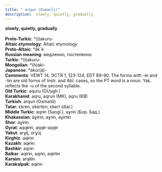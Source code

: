 ```yaml
---
title: " arqun (Osmanli)"
description:  slowly, quietly, gradually
---
```

<strong> slowly, quietly, gradually</strong><br><br>
<strong>Proto-Turkic</strong>:  *(i)akuru-<br>
<strong>Altaic etymology</strong>:  Altaic etymology<br>
<strong> Proto-Altaic</strong>:  *ắk`è<br>
<strong>Russian meaning</strong>:  медленно, постепенно<br>
<strong>Turkic</strong>:  *(i)akuru-<br>
<strong>Mongolian</strong>:  *(h)aki-<br>
<strong>Japanese</strong>:  *ǝ́kúr(á)-<br>
<strong>Comments</strong>:  VEWT 14, ЭСТЯ 1, 123-124, EDT 89-90. The forms with -ɨn and -tɨn are old forms of Instr. and Abl. cases, so the PT word is a noun. Yak. reflects the -u of the second syllable.<br>
<strong>Old Turkic</strong>:  aquru (OUygh.)<br>
<strong>Karakhanid</strong>:  aqru, aqrun (MK), aqru (KB)<br>
<strong>Turkish</strong>:  arqun (Osmanli)<br>
<strong>Tatar</strong>:  ɛkren, ɛkerten; ɛkert (dial.)<br>
<strong>Middle Turkic</strong>:  aqrɨn (Sangl.), aɣrɨn (Бор. Бад.)<br>
<strong>Khakassian</strong>:  āɣɨrin, aɣrɨn, aɣɨrtɨn<br>
<strong>Shor</strong>:  aɣɨrɨn<br>
<strong>Oyrat</strong>:  aqqɨrɨn, aqqɨr-aqqɨr<br>
<strong>Yakut</strong>:  arɣɨ̄j, orɣūj<br>
<strong>Kirghiz</strong>:  aqɨrin<br>
<strong>Kazakh</strong>:  aqɨrɨn<br>
<strong>Bashkir</strong>:  aqrɨn<br>
<strong>Balkar</strong>:  aqɨrɨn, aqrɨn, aqɨrtɨn<br>
<strong>Karaim</strong>:  arqɨtɨn<br>
<strong>Karakalpak</strong>:  aqɨrɨn<br>


